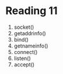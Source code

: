 Reading 11
==========

1. socket()
2. getaddrinfo()
3. bind()
4. getnameinfo()
5. connect()
6. listen()
7. accept()
